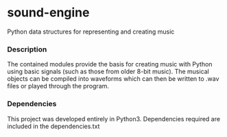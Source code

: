 # sound-engine
Python data structures for representing and creating music

### Description
The contained modules provide the basis for creating music with Python using
basic signals (such as those from older 8-bit music). The musical objects can be
compiled into waveforms which can then be written to .wav files or played
through the program.

### Dependencies
This project was developed entirely in Python3. Dependencies required are
included in the dependencies.txt
